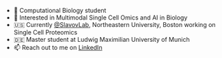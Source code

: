 
- 🔭 Computational Biology student
- 🌱 Interested in Multimodal Single Cell Omics and AI in Biology
- 🇺🇸 Currently [@SlavovLab](https://slavovlab.net/), Northeastern University, Boston working on Single Cell Proteomics
- 🇩🇪 Master student at Ludwig Maximilian University of Munich
- 📫 Reach out to me on [LinkedIn](https://www.linkedin.com/in/georg-wallmann-926433189/)
